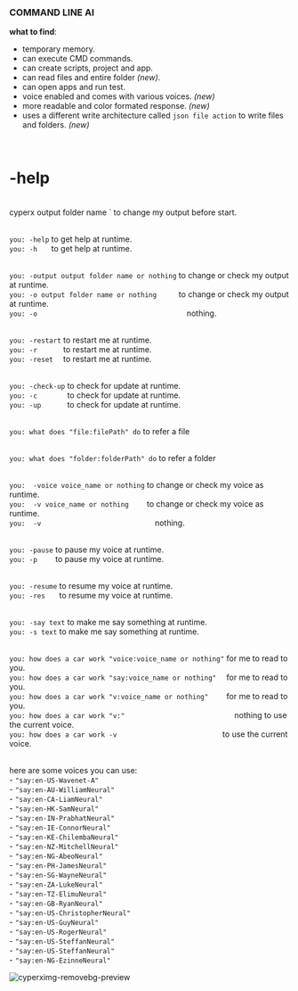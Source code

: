 ### COMMAND LINE AI

**what to find**:
- temporary memory.
- ⁠can execute CMD commands.
- ⁠can create scripts, project and app.
- can read files and entire folder _(new)_.
- ⁠can open apps and run test.
- voice enabled and comes with various voices. _(new)_
- more readable and color formated response. _(new)_
- uses a different write architecture called `json file action` to write files and folders. _(new)_

<br/>

<h1>-help </h1>

<br/> cyperx output folder name  `    to change my output before start.

<br/> `you: -help`       to get help at runtime.
<br/> `you: -h   `       to get help at runtime.

<br/> `you: -output output folder name or nothing`    to change or check my output at runtime.
<br/> `you: -o output folder name or nothing     `    to change or check my output at runtime.
<br/> `you: -o                                     `     nothing.

<br/> `you: -restart`     to restart me at runtime.
<br/> `you: -r      `     to restart me at runtime.
<br/> `you: -reset  `     to restart me at runtime.

<br/> `you: -check-up`       to check for update at runtime.
<br/> `you: -c       `       to check for update at runtime.
<br/> `you: -up      `       to check for update at runtime.

<br/> `you: what does "file:filePath" do`     to refer a file

<br/> `you: what does "folder:folderPath" do` to refer a folder

<br/> `you:  -voice voice_name or nothing`    to change or check my voice as runtime.
<br/> `you:  -v voice_name or nothing    `    to change or check my voice as runtime.
<br/> `you:  -v                            `  nothing.

<br/> `you: -pause`       to pause my voice at runtime.
<br/> `you: -p    `       to pause my voice at runtime.

<br/> `you: -resume`     to resume my voice at runtime.
<br/> `you: -res   `     to resume my voice at runtime.

<br/> `you: -say text`    to make me say something at runtime.
<br/> `you: -s text`      to make me say something at runtime.

<br/> `you: how does a car work "voice:voice_name or nothing"`    for me to read to you.
<br/> `you: how does a car work "say:voice_name or nothing"  `    for me to read to you.
<br/> `you: how does a car work "v:voice_name or nothing"    `    for me to read to you.
<br/> `you: how does a car work "v:"                           `  nothing to use the current voice.
<br/> `you: how does a car work -v                          `     to use the current voice.

<br/> here are some voices you can use:
<br/>     - `"say:en-US-Wavenet-A"`
<br/>     - `"say:en-AU-WilliamNeural"`
<br/>     - `"say:en-CA-LiamNeural"`
<br/>     - `"say:en-HK-SamNeural"`
<br/>     - `"say:en-IN-PrabhatNeural"`
<br/>     - `"say:en-IE-ConnorNeural"`
<br/>     - `"say:en-KE-ChilembaNeural"`
<br/>     - `"say:en-NZ-MitchellNeural"`
<br/>     - `"say:en-NG-AbeoNeural"`
<br/>     - `"say:en-PH-JamesNeural"`
<br/>     - `"say:en-SG-WayneNeural"`
<br/>     - `"say:en-ZA-LukeNeural"`
<br/>     - `"say:en-TZ-ElimuNeural"`
<br/>     - `"say:en-GB-RyanNeural"`
<br/>     - `"say:en-US-ChristopherNeural"`
<br/>     - `"say:en-US-GuyNeural"`
<br/>     - `"say:en-US-RogerNeural"`
<br/>     - `"say:en-US-SteffanNeural"`
<br/>     - `"say:en-US-SteffanNeural"`
<br/>     - `"say:en-NG-EzinneNeural"`
  <br/>

![cyperximg-removebg-preview](https://github.com/user-attachments/assets/5111ad76-0737-48f4-881b-d630771ebb52)


